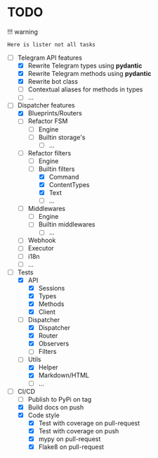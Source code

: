 # TODO

!!! warning

    Here is lister not all tasks

- [ ] Telegram API features
    - [x] Rewrite Telegram types using **pydantic**
    - [x] Rewrite Telegram methods using **pydantic**
    - [x] Rewrite bot class
    - [ ] Contextual aliases for methods in types
    - [ ] ...
- [ ] Dispatcher features
    - [x] Blueprints/Routers
    - [ ] Refactor FSM
        - [ ] Engine
        - [ ] Builtin storage's
            - [ ] ...
    - [ ] Refactor filters
        - [ ] Engine
        - [ ] Builtin filters
            - [x] Command
            - [x] ContentTypes
            - [x] Text
            - [ ] ...
    - [ ] Middlewares
        - [ ] Engine
        - [ ] Builtin middlewares
            - [ ] ...
    - [ ] Webhook
    - [ ] Executor
    - [ ] i18n
    - [ ] ...
- [ ] Tests
    - [x] API
        - [x] Sessions
        - [x] Types
        - [x] Methods
        - [x] Client
    - [ ] Dispatcher
        - [x] Dispatcher
        - [x] Router
        - [x] Observers
        - [ ] Filters
    - [ ] Utils
        - [x] Helper
        - [x] Markdown/HTML
        - [ ] ...
- [ ] CI/CD
    - [ ] Publish to PyPi on tag
    - [x] Build docs on push
    - [x] Code style
        - [x] Test with coverage on pull-request
        - [x] Test with coverage on push
        - [x] mypy on pull-request
        - [x] Flake8 on pull-request
